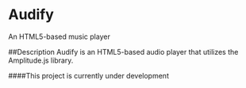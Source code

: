 # Audify
An HTML5-based music player

##Description
Audify is an HTML5-based audio player that utilizes the Amplitude.js library.

####This project is currently under development

